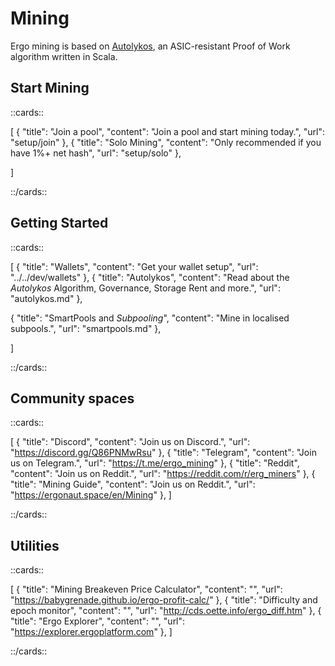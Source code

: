 # Mining


Ergo mining is based on [Autolykos](/mining/autolykos), an ASIC-resistant Proof of Work algorithm written in Scala. 


## Start Mining

::cards::

[
  {
    "title": "Join a pool",
    "content": "Join a pool and start mining today.",
    "url": "setup/join"
  },
  {
    "title": "Solo Mining",
    "content": "Only recommended if you have 1%+ net hash",
    "url": "setup/solo"
  },

]

::/cards::

## Getting Started

::cards::

[
  {
    "title": "Wallets",
    "content": "Get your wallet setup",
    "url": "../../dev/wallets"
  },
  {
    "title": "Autolykos",
    "content": "Read about the *Autolykos* Algorithm, Governance, Storage Rent and more.",
    "url": "autolykos.md"
  },
  
  {
    "title": "SmartPools and *Subpooling*",
    "content": "Mine in localised subpools.",
    "url": "smartpools.md"
  },
  
]

::/cards::

## Community spaces

::cards::

[
  {
    "title": "Discord",
    "content": "Join us on Discord.",
    "url": "https://discord.gg/Q86PNMwRsu"
  },
  {
    "title": "Telegram",
    "content": "Join us on Telegram.",
    "url": "https://t.me/ergo_mining"
  },
  {
    "title": "Reddit",
    "content": "Join us on Reddit.",
    "url": "https://reddit.com/r/erg_miners"
  },
  {
    "title": "Mining Guide",
    "content": "Join us on Reddit.",
    "url": "https://ergonaut.space/en/Mining"
  },
]

::/cards::


## Utilities

::cards::

[
  {
    "title": "Mining Breakeven Price Calculator",
    "content": "",
    "url": "https://babygrenade.github.io/ergo-profit-calc/"
  },
  {
    "title": "Difficulty and epoch monitor",
    "content": "",
    "url": "http://cds.oette.info/ergo_diff.htm"
  },
  {
    "title": "Ergo Explorer",
    "content": "",
    "url": "https://explorer.ergoplatform.com"
  },
]

::/cards::
